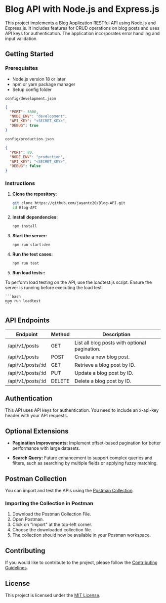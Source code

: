 # Blog API with Node.js and Express.js

This project implements a Blog Application RESTful API using Node.js and Express.js. It includes features for CRUD operations on blog posts and uses API keys for authentication. The application incorporates error handling and input validation.

## Getting Started

### Prerequisites

- Node.js version 18 or later
- npm or yarn package manager
- Setup config folder

`config/development.json`

```json
{
  "PORT": 3000,
  "NODE_ENV": "development",
  "API_KEY": "<SECRET_KEY>",
  "DEBUG": true
}
```

`config/production.json`

```json
{
  "PORT": 80,
  "NODE_ENV": "production",
  "API_KEY": "<SECRET_KEY>",
  "DEBUG": false
}
```

### Instructions

1. **Clone the repository:**

   ```bash
   git clone https://github.com/jayantc20/Blog-API.git
   cd Blog-API
   ```

2. **Install dependencies:**

   ```bash
   npm install
   ```

3. **Start the server:**

   ```bash
   npm run start:dev
   ```

4. **Run the test cases:**

   ```bash
   npm run test
   ```

5. **Run load tests::**

To perform load testing on the API, use the loadtest.js script. Ensure the server is running before executing the load test.

    ```bash
    npm run loadtest
    ```

## API Endpoints

| Endpoint          | Method | Description                                   |
| ----------------- | ------ | --------------------------------------------- |
| /api/v1/posts     | GET    | List all blog posts with optional pagination. |
| /api/v1/posts     | POST   | Create a new blog post.                       |
| /api/v1/posts/:id | GET    | Retrieve a blog post by ID.                   |
| /api/v1/posts/:id | PUT    | Update a blog post by ID.                     |
| /api/v1/posts/:id | DELETE | Delete a blog post by ID.                     |

## Authentication

This API uses API keys for authentication. You need to include an x-api-key header with your API requests.

## Optional Extensions

- **Pagination Improvements:** Implement offset-based pagination for better performance with large datasets.

- **Search Query:** Future enhancement to support complex queries and filters, such as searching by multiple fields or applying fuzzy matching.

## Postman Collection

You can import and test the APIs using the [Postman Collection](https://github.com/jayantc20/Blog-API/blob/main/Blog-API.postman_collection.json).

### Importing the Collection in Postman

1. Download the Postman Collection File.
2. Open Postman.
3. Click on "Import" at the top-left corner.
4. Choose the downloaded collection file.
5. The collection should now be available in your Postman workspace.

## Contributing

If you would like to contribute to the project, please follow the [Contributing Guidelines](CONTRIBUTING.md).

## License

This project is licensed under the [MIT License](LICENSE).

